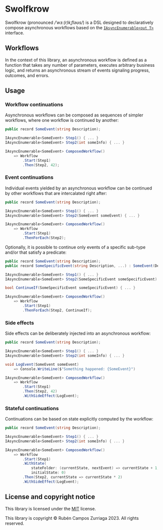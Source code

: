 # Swolfkrow

Swolfkrow (pronounced */ˈwɜː(r)kˌfləʊs/*) is a DSL designed to declaratively compose asynchronous workflows based on the [`IAsyncEnumerable<out T>`][system.collections.generic.iasyncenumerable] interface.

## Workflows

In the context of this library, an asynchronous workflow is defined as a function that takes any number of parameters, executes arbitrary business logic, and returns an asynchronous stream of events signaling progress, outcomes, and errors.

## Usage

### Workflow continuations

Asynchronous workflows can be composed as sequences of simpler workflows, where one workflow is continued by another:

```csharp
public record SomeEvent(string Description);

IAsyncEnumerable<SomeEvent> Step1() { ... }
IAsyncEnumerable<SomeEvent> Step2(int someInfo) { ... }

IAsyncEnumerable<SomeEvent> ComposedWorkflow()
    => Workflow
        .Start(Step1)
        .Then(Step2, 42);
```

### Event continuations

Individual events yielded by an asynchronous workflow can be continued by other workflows that are intercalated right after:

```csharp
public record SomeEvent(string Description);

IAsyncEnumerable<SomeEvent> Step1() { ... }
IAsyncEnumerable<SomeEvent> Step2(SomeEvent someEvent) { ... }

IAsyncEnumerable<SomeEvent> ComposedWorkflow()
    => Workflow
        .Start(Step1)
        .ThenForEach(Step2);
```

Optionally, it is possible to continue only events of a specific sub-type and/or that satisfy a predicate:

```csharp
public record SomeEvent(string Description);
public record SomeSpecificEvent(string Description, ...) : SomeEvent(Description);

IAsyncEnumerable<SomeEvent> Step1() { ... }
IAsyncEnumerable<SomeEvent> Step2(SomeSpecificEvent someSpecificEvent) { ... }

bool ContinueIf(SomeSpecificEvent someSpecificEvent) { ... }

IAsyncEnumerable<SomeEvent> ComposedWorkflow()
    => Workflow
        .Start(Step1)
        .ThenForEach(Step2, ContinueIf);
```

### Side effects

Side effects can be deliberately injected into an asynchronous workflow:

```csharp
public record SomeEvent(string Description);

IAsyncEnumerable<SomeEvent> Step1() { ... }
IAsyncEnumerable<SomeEvent> Step2(int someInfo) { ... }

void LogEvent(SomeEvent someEvent)
    => Console.WriteLine($"Something happened: {SomeEvent}")

IAsyncEnumerable<SomeEvent> ComposedWorkflow()
    => Workflow
        .Start(Step1)
        .Then(Step2, 42)
        .WithSideEffect(LogEvent);
```

### Stateful continuations

Continuations can be based on state explicitly computed by the workflow:

```csharp
public record SomeEvent(string Description);

IAsyncEnumerable<SomeEvent> Step1() { ... }
IAsyncEnumerable<SomeEvent> Step2(int someInfo) { ... }

IAsyncEnumerable<SomeEvent> ComposedWorkflow()
    => Workflow
        .Start(Step1)
        .WithState(
            stateFolder: (currentState, nextEvent) => currentState + 1,
            initialState: 0)
        .Then(Step2, currentState => currentState * 2)
        .WithSideEffect(LogEvent);
```

## License and copyright notice

This library is licensed under the [MIT](./LICENSE) license.

This library is copyright © Rubén Campos Zurriaga 2023. All rights reserved.


[system.collections.generic.iasyncenumerable]: https://learn.microsoft.com/en-us/dotnet/api/system.collections.generic.iasyncenumerable-1